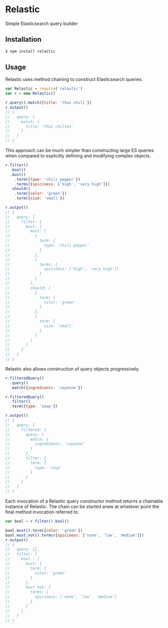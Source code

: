 # Relastic
Simple Elasticsearch query builder

## Installation
```bash
$ npm install relastic
```

## Usage
Relastic uses method chaining to construct Elasticsearch queries.

```javascript
var Relastic = require('relastic')
var r = new Relastic()

r.query().match({title: 'thai chili'})
r.output()
// {
//   query: {
//     match: {
//       title: 'thai chilies'
//     }
//   }
// }
```

This approach can be much simpler than constructing large ES queries when compared to explicitly defining and modifying complex objects.

```javascript
r.filter()
  .bool()
  .must()
    .term({type: 'chili pepper'})
    .terms({spiciness: ['high', 'very high']})
  .should()
    .term({color: 'green'})
    .term({size: 'small'})

r.output()
// {
//   query: {
//     filter: {
//       bool: {
//         must: [
//           {
//             term: {
//               type: 'chili pepper'
//             }
//           },
//           {
//             terms: {
//               spiciness: ['high', 'very high']}
//             }
//           }
//         ],
//         should: [
//           {
//             term: {
//               color: 'green'
//             }
//           },
//           {
//             term: {
//               size: 'small'
//             }
//           }
//         ]
//       }
//     }
//   }
// }
```

Relastic also allows construction of query objects progressively.

```javascript
r.filteredQuery()
  .query()
  .match({ingredients: 'cayenne'})

r.filteredQuery()
  .filter()
  .term({type: 'soup'})

r.output()
// {
//   query: {
//     filtered: {
//       query: {
//         match: {
//           ingredients: 'cayenne'
//         }
//       },
//       filter: {
//         term: {
//           type: 'soup'
//         }
//       }
//     }
//   }
// }
```

Each invocation of a Relastic query constructor method returns a chainable instance of Relastic. The chain can be started anew at whatever point the final method invocation referred to.

```javascript
var bool = r.filter().bool()

bool.must().term({color: 'green'})
bool.must_not().terms({spiciness: ['none', 'low', 'medium']})
r.output()
// {
//   query: {},
//   filter: {
//     bool : {
//       must: {
//         term: {
//           color: 'green'
//         }
//       },
//       must_not: {
//         terms: {
//           spiciness: ['none', 'low', 'medium']
//         }
//       }
//     }
//   }
// }
```
